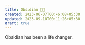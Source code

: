 ```yaml
---
title: Obsidian 🤘🏼
created: 2023-06-07T00:46:08+05:30
updated: 2023-09-18T00:11:26+05:30
draft: true
---
```


Obsidian has been a life changer. 

